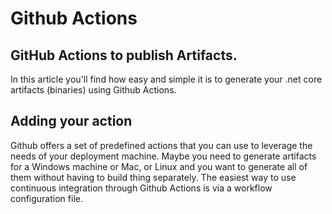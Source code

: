 # Github Actions

## GitHub Actions to publish Artifacts.

In this article you'll find how easy and simple it is to generate your .net core artifacts (binaries) using Github Actions. 

## Adding your action

Github offers a set of predefined actions that you can use to leverage the needs of your deployment machine. Maybe you need to generate artifacts for a Windows machine or Mac, or Linux and you want to generate all of them without having to build thing separately. The easiest way to use continuous integration through Github Actions is via a workflow configuration file. 
